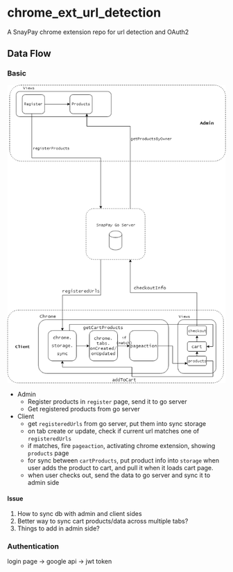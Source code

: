 # chrome_ext_url_detection

A SnayPay chrome extension repo for url detection and OAuth2

## Data Flow

### Basic

![data_flow.png](static/snappay_data_flow_update.png)

- Admin
  - Register products in `register` page, send it to go server
  - Get registered products from go server
- Client
  - get `registeredUrls` from go server, put them into sync storage
  - on tab create or update, check if current url matches one of `registeredUrls`
  - if matches, fire `pageaction`, activating chrome extension, showing `products` page
  - for sync between `cartProducts`, put product info into `storage` when user adds the product to cart, and pull it when it loads cart page.
  - when user checks out, send the data to go server and sync it to admin side

#### Issue

1. How to sync db with admin and client sides
2. Better way to sync cart products/data across multiple tabs?
3. Things to add in admin side?

### Authentication

login page -> google api -> jwt token
